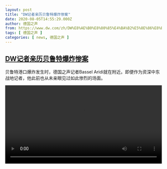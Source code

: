 ```yaml
---
layout: post
title: "DW记者亲历贝鲁特爆炸惨案"
date: 2020-08-05T14:55:29.000Z
author: 德国之声
from: https://www.dw.com/zh/DW%E8%AE%B0%E8%80%85%E4%BA%B2%E5%8E%86%E8%B4%9D%E9%B2%81%E7%89%B9%E7%88%86%E7%82%B8%E6%83%A8%E6%A1%88/a-54447220
tags: [ 德国之声 ]
categories: [ news, 德国之声 ]
---
```

<!--1596639329000-->
[DW记者亲历贝鲁特爆炸惨案](https://www.dw.com/zh/DW%E8%AE%B0%E8%80%85%E4%BA%B2%E5%8E%86%E8%B4%9D%E9%B2%81%E7%89%B9%E7%88%86%E7%82%B8%E6%83%A8%E6%A1%88/a-54447220)
------

<div>
<p>贝鲁特港口爆炸发生时，德国之声记者Bassel Aridi就在附近。即便作为资深中东战地记者，他此前也从未亲眼见过如此惨烈的场面。</small></p><video src="https://tvdownloaddw-a.akamaihd.net/dwtv_video/flv/vdt_zh/2020/bchi200805_002_aridi_02g_sd_sor.mp4" controls style="width:100%"></video>
</div>
